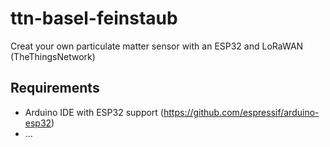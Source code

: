 # ttn-basel-feinstaub
Creat your own particulate matter sensor with an ESP32 and LoRaWAN (TheThingsNetwork)

## Requirements
* Arduino IDE with ESP32 support (https://github.com/espressif/arduino-esp32)
* ...
